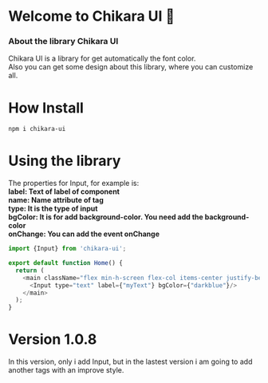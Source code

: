 # Welcome to Chikara UI 👋

### About the library Chikara UI
Chikara UI is a library for get automatically the font color.<br/>
Also you can get some design about this library, where you can customize all.

# How Install
```bash
npm i chikara-ui
```

# Using the library

The properties for Input, for example is:<br/>
<b>label: Text of label of component</b><br/>
<b>name: Name attribute of tag</b><br/>
<b>type: It is the type of input</b><br/>
<b>bgColor: It is for add background-color. You need add the background-color</b><br/>
<b>onChange: You can add the event onChange</b><br/>

```js
import {Input} from 'chikara-ui';

export default function Home() {
  return (
    <main className="flex min-h-screen flex-col items-center justify-between ">
      <Input type="text" label={"myText"} bgColor={"darkblue"}/>
    </main>
  );
}
```


# Version 1.0.8
In this version, only i add Input, but in the lastest version i am going to add another tags with an improve style.
